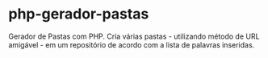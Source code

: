 # php-gerador-pastas
Gerador de Pastas com PHP. Cria várias pastas - utilizando método de URL amigável - em um repositório de acordo com a lista de palavras inseridas.
